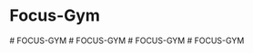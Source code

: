 # Focus-Gym

#   F O C U S - G Y M 
 
 #   F O C U S - G Y M 
 
 #   F O C U S - G Y M 
 
 #   F O C U S - G Y M 
 
 
